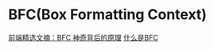 
# BFC(Box Formatting Context)
[前端精选文摘：BFC 神奇背后的原理](http://www.cnblogs.com/lhb25/p/inside-block-formatting-ontext.html)
[什么是BFC](http://web.jobbole.com/84808/)
